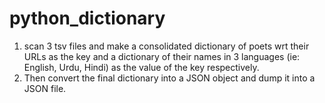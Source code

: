 # python_dictionary
1. scan 3 tsv files and make a consolidated dictionary of poets wrt their URLs as the key and a dictionary of their names in 3 languages (ie: English, Urdu, Hindi) as the value of the key respectively.
2. Then convert the final dictionary into a JSON object and dump it into a JSON file.
